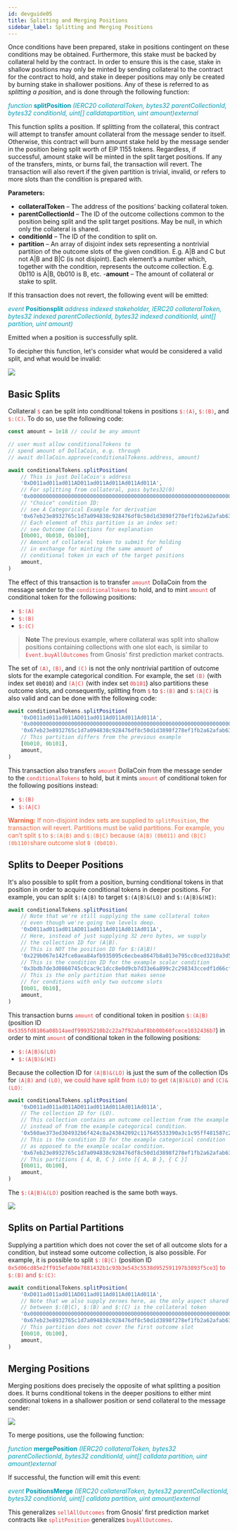 ```yaml
---
id: devguide05
title: Splitting and Merging Positions
sidebar_label: Splitting and Merging Positions
---
```


Once conditions have been prepared, stake in positions contingent on these conditions may be obtained. Furthermore, this stake must be backed by collateral held by the contract. In order to ensure this is the case, stake in shallow positions may only be minted by sending collateral to the contract for the contract to hold, and stake in deeper positions may only be created by burning stake in shallower positions. Any of these is referred to as *splitting a position*, and is done through the following
function:


<span style="color:#009cb4">*function* **splitPosition** *(IERC20 collateralToken, bytes32 parentCollectionId, bytes32 conditionId, uint[] calldatapartition, uint amount)external*</span>

This function splits a position. If splitting from the collateral, this contract will attempt to transfer amount collateral from the message sender to itself. Otherwise, this contract will burn amount stake held by the message sender in the position being split worth of EIP 1155 tokens. Regardless, if successful, amount stake will be minted in the split target positions. If any of the transfers, mints, or burns fail, the transaction will revert. The transaction will also revert if the given partition is trivial, invalid, or refers to more slots than the condition is prepared with.

**Parameters:**	
- **collateralToken** – The address of the positions’ backing collateral token.
- **parentCollectionId** – The ID of the outcome collections common to the position being split and the split target positions. May be null, in which only the collateral is shared.
- **conditionId** – The ID of the condition to split on.
- **partition** – An array of disjoint index sets representing a nontrivial partition of the outcome slots of the given condition. E.g. A|B and C but not A|B and B|C (is not disjoint). Each element’s a number which, together with the condition, represents the outcome collection. E.g. 0b110 is A|B, 0b010 is B, etc.
-**amount** – The amount of collateral or stake to split.


If this transaction does not revert, the following event will be
emitted:

<span style="color:#009cb4">*event* **Positionsplit** *address indexed stakeholder, IERC20 collateralToken, bytes32 indexed parentCollectionId, bytes32 indexed conditionId, uint[] partition, uint amount)*</span>

Emitted when a position is successfully split.


To decipher this function, let's consider what would be considered a
valid split, and what would be invalid:

![](assets/valid-vs-invalid-splits.png)



## Basic Splits

Collateral <span style="color:#DB3A3D">`$`</span> can be split into conditional tokens in positions
<span style="color:#DB3A3D">`$:(A)`</span>, <span style="color:#DB3A3D">`$:(B)`</span>, and <span style="color:#DB3A3D">`$:(C)`</span>. To do so, use the following code:

``` js
const amount = 1e18 // could be any amount

// user must allow conditionalTokens to
// spend amount of DollaCoin, e.g. through
// await dollaCoin.approve(conditionalTokens.address, amount)

await conditionalTokens.splitPosition(
    // This is just DollaCoin's address
    '0xD011ad011ad011AD011ad011Ad011Ad011Ad011A',
    // For splitting from collateral, pass bytes32(0)
    '0x0000000000000000000000000000000000000000000000000000000000000000',
    // "Choice" condition ID:
    // see A Categorical Example for derivation
    '0x67eb23e8932765c1d7a094838c928476df8c50d1d3898f278ef1fb2a62afab63',
    // Each element of this partition is an index set:
    // see Outcome Collections for explanation
    [0b001, 0b010, 0b100],
    // Amount of collateral token to submit for holding
    // in exchange for minting the same amount of
    // conditional token in each of the target positions
    amount,
)
```

The effect of this transaction is to transfer <span style="color:#DB3A3D">`amount`</span> DollaCoin from
the message sender to the <span style="color:#DB3A3D">`conditionalTokens`</span> to hold, and to mint
<span style="color:#DB3A3D">`amount`</span> of conditional token for the following positions:

  - <span style="color:#DB3A3D">`$:(A)`</span>
  - <span style="color:#DB3A3D">`$:(B)`</span>
  - <span style="color:#DB3A3D">`$:(C)`</span>


>**Note**
The previous example, where collateral was split into shallow positions
containing collections with one slot each, is similar to
<span style="color:#DB3A3D">`Event.buyAllOutcomes`</span> from Gnosis' first prediction market contracts.

The set of <span style="color:#DB3A3D">`(A)`</span>, <span style="color:#DB3A3D">`(B)`</span>, and <span style="color:#DB3A3D">`(C)`</span> is not the only nontrivial partition
of outcome slots for the example categorical condition. For example, the
set <span style="color:#DB3A3D">`(B)`</span> (with index set `0b010`</span>) and <span style="color:#DB3A3D">`(A|C)`</span> (with index set <span style="color:#DB3A3D">`0b101`</span>)
also partitions these outcome slots, and consequently, splitting from
<span style="color:#DB3A3D">`$`</span> to <span style="color:#DB3A3D">`$:(B)`</span> and <span style="color:#DB3A3D">`$:(A|C)`</span> is also valid and can be done with the
following code:

``` js
await conditionalTokens.splitPosition(
    '0xD011ad011ad011AD011ad011Ad011Ad011Ad011A',
    '0x0000000000000000000000000000000000000000000000000000000000000000',
    '0x67eb23e8932765c1d7a094838c928476df8c50d1d3898f278ef1fb2a62afab63',
    // This partition differs from the previous example
    [0b010, 0b101],
    amount,
)
```

This transaction also transfers <span style="color:#DB3A3D">`amount`</span> DollaCoin from the message
sender to the<span style="color:#DB3A3D"> `conditionalTokens`</span> to hold, but it mints <span style="color:#DB3A3D">`amount`</span> of
conditional token for the following positions instead:

  - <span style="color:#DB3A3D">`$:(B)`</span>
  - <span style="color:#DB3A3D">`$:(A|C)`</span>

<span style="color:#e8663d">**Warning:**</span>
<span style="color:#e8663d">If non-disjoint index sets are supplied to `splitPosition`, the transaction will revert. Partitions must be valid partitions. For example, you can’t split `$` to `$:(A|B)` and `$:(B|C)` because `(A|B)` `(0b011)` and `(B|C)` `(0b110)`share outcome slot `B (0b010)`.</span>


## Splits to Deeper Positions

It's also possible to split from a position, burning conditional tokens
in that position in order to acquire conditional tokens in deeper
positions. For example, you can split `$:(A|B)` to target `$:(A|B)&(LO)`
and `$:(A|B)&(HI)`:

``` js
await conditionalTokens.splitPosition(
    // Note that we're still supplying the same collateral token
    // even though we're going two levels deep.
    '0xD011ad011ad011AD011ad011Ad011Ad011Ad011A',
    // Here, instead of just supplying 32 zero bytes, we supply
    // the collection ID for (A|B).
    // This is NOT the position ID for $:(A|B)!
    '0x229b067e142fce0aea84afb935095c6ecbea8647b8a013e795cc0ced3210a3d5',
    // This is the condition ID for the example scalar condition
    '0x3bdb7de3d0860745c0cac9c1dcc8e0d9cb7d33e6a899c2c298343ccedf1d66cf',
    // This is the only partition that makes sense
    // for conditions with only two outcome slots
    [0b01, 0b10],
    amount,
)
```

This transaction burns <span style="color:#DB3A3D">`amount`</span>  of conditional token in position
<span style="color:#DB3A3D">`$:(A|B)`</span> (position ID
<span style="color:#DB3A3D">`0x5355fd8106a08b14aedf99935210b2c22a7f92abaf8bb00b60fcece1032436b7`</span>) in
order to mint <span style="color:#DB3A3D">`amount`</span> of conditional token in the following positions:

  - <span style="color:#DB3A3D">`$:(A|B)&(LO)`</span>
  - <span style="color:#DB3A3D">`$:(A|B)&(HI)`</span>

Because the collection ID for <span style="color:#DB3A3D">`(A|B)&(LO)`</span> is just the sum of the
collection IDs for <span style="color:#DB3A3D">`(A|B)` and <span style="color:#DB3A3D">`(LO)`</span>, we could have split from <span style="color:#DB3A3D">`(LO)`</span>
to get <span style="color:#DB3A3D">`(A|B)&(LO)`</span> and <span style="color:#DB3A3D">`(C)&(LO)`</span>:

``` js
await conditionalTokens.splitPosition(
    '0xD011ad011ad011AD011ad011Ad011Ad011Ad011A',
    // The collection ID for (LO).
    // This collection contains an outcome collection from the example scalar condition
    // instead of from the example categorical condition.
    '0x560ae373ed304932b6f424c8a243842092c117645533390a3c1c95ff481587c2',
    // This is the condition ID for the example categorical condition
    // as opposed to the example scalar condition.
    '0x67eb23e8932765c1d7a094838c928476df8c50d1d3898f278ef1fb2a62afab63',
    // This partitions { A, B, C } into [{ A, B }, { C }]
    [0b011, 0b100],
    amount,
)
```

The <span style="color:#DB3A3D">`$:(A|B)&(LO)`</span> position reached is the same both ways.

![](assets/v2-cond-market-ot-compare.png)

## Splits on Partial Partitions

Supplying a partition which does not cover the set of all outcome slots
for a condition, but instead some outcome collection, is also possible.
For example, it is possible to split <span style="color:#DB3A3D">`$:(B|C)`</span> (position ID
<span style="color:#DB3A3D">`0x5d06cd85e2ff915efab0e7881432b1c93b3e543c5538d952591197b3893f5ce3`) to
<span style="color:#DB3A3D">`$:(B)`</span> and <span style="color:#DB3A3D">`$:(C)`</span>:

``` js
await conditionalTokens.splitPosition(
    '0xD011ad011ad011AD011ad011Ad011Ad011Ad011A',
    // Note that we also supply zeroes here, as the only aspect shared
    // between $:(B|C), $:(B) and $:(C) is the collateral token
    '0x0000000000000000000000000000000000000000000000000000000000000000',
    '0x67eb23e8932765c1d7a094838c928476df8c50d1d3898f278ef1fb2a62afab63',
    // This partition does not cover the first outcome slot
    [0b010, 0b100],
    amount,
)
```
## Merging Positions

Merging positions does precisely the opposite of what splitting a
position does. It burns conditional tokens in the deeper positions to
either mint conditional tokens in a shallower position or send
collateral to the message sender:

![](assets/merge-positions.png)

To merge positions, use the following function:


<span style="color:#009cb4">*function* **mergePosition** *(IERC20 collateralToken, bytes32 parentCollectionId, bytes32 conditionId, uint[] calldata partition, uint amount)external*</span>

If successful, the function will emit this event:

<span style="color:#009cb4">*event* **PositionsMerge** *(IERC20 collateralToken, bytes32 parentCollectionId, bytes32 conditionId, uint[] calldata partition, uint amount)external*</span>

This generalizes <span style="color:#DB3A3D">`sellAllOutcomes`</span> from Gnosis’ first prediction market contracts like <span style="color:#DB3A3D">`splitPosition`</span> generalizes <span style="color:#DB3A3D">`buyAllOutcomes`</span>.